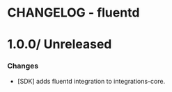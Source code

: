 # CHANGELOG - fluentd

1.0.0/ Unreleased
==================

### Changes

* [SDK] adds fluentd integration to integrations-core.

